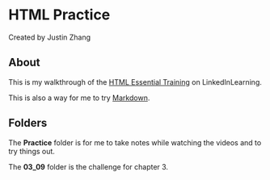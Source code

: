 # HTML Practice

Created by Justin Zhang

## About

This is my walkthrough of the [HTML Essential Training](https://www.linkedin.com/learning/html-essential-training) on LinkedInLearning.

This is also a way for me to try [Markdown](https://www.markdownguide.org/basic-syntax/).

## Folders

The **Practice** folder is for me to take notes while watching the videos and to try things out.

The **03_09** folder is the challenge for chapter 3.
